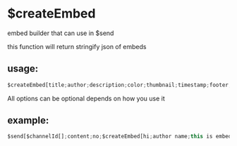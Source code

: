 # $createEmbed
embed builder that can use in $send 

this function will return stringify json of embeds
## usage:
```js
$createEmbed[title;author;description;color;thumbnail;timestamp;footer;url;field name:field value:inline?(yes/no);and so on...]
```
All options can be optional depends on how you use it
## example: 
```js
$send[$channelId[];content;no;$createEmbed[hi;author name;this is embed;GREEN]]
```
